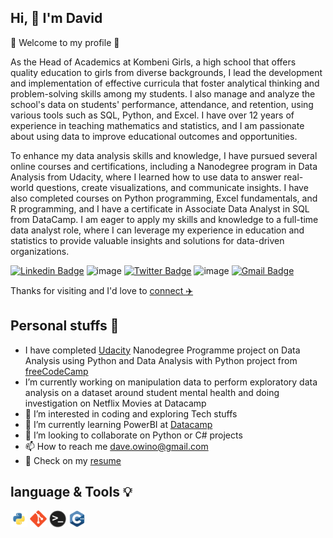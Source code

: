 ## Hi, :wave: I'm David

:gift_heart: Welcome to my profile :clap:

As the Head of Academics at Kombeni Girls, a high school that offers quality education to girls from diverse backgrounds, I lead the development and implementation of effective curricula that foster analytical thinking and problem-solving skills among my students. I also manage and analyze the school's data on students' performance, attendance, and retention, using various tools such as SQL, Python, and Excel. I have over 12 years of experience in teaching mathematics and statistics, and I am passionate about using data to improve educational outcomes and opportunities.

To enhance my data analysis skills and knowledge, I have pursued several online courses and certifications, including a Nanodegree program in Data Analysis from Udacity, where I learned how to use data to answer real-world questions, create visualizations, and communicate insights. I have also completed courses on Python programming, Excel fundamentals, and R programming, and I have a certificate in Associate Data Analyst in SQL from DataCamp. I am eager to apply my skills and knowledge to a full-time data analyst role, where I can leverage my experience in education and statistics to provide valuable insights and solutions for data-driven organizations.


[![Linkedin Badge](https://img.shields.io/badge/david-owino-blue?style=flat&logo=Linkedin&logoColor=white&link=https://www.linkedin.com/in/profile-DavidOwino/)](https://www.linkedin.com/in/profile-DavidOwino/)  ![image](https://user-images.githubusercontent.com/7541585/193350417-cc4acf0c-7a24-403c-8d97-897f770b4ec0.png)  [![Twitter Badge](https://img.shields.io/badge/@DavieOwino-1ca0f1?style=flat&labelColor=1ca0f1&logo=twitter&logoColor=white&link=https://twitter.com/DavieOwino)](https://twitter.com/DavieOwino)  ![image](https://user-images.githubusercontent.com/7541585/193350508-3d786930-c043-4a27-90f8-68c0f85cdc60.png)  [![Gmail Badge](https://img.shields.io/badge/dave.owino-c14438?style=flat&logo=Gmail&logoColor=white&link=mailto:dave.owino@gmail.com)](mailto:dave.owino@gmail.com)

Thanks for visiting and I'd love to [connect :airplane:](https://www.linkedin.com/in/profile-for-David-Owino/)

## Personal stuffs :seedling:

- I have completed [Udacity](https://www.udacity.com/) Nanodegree Programme project on Data Analysis using Python and Data Analysis with Python project from [freeCodeCamp](https://www.freecodecamp.org/)
- I’m currently working on manipulation data to perform exploratory data analysis on a dataset around student mental health and doing investigation on Netflix Movies at Datacamp
- 👀 I’m interested in coding and exploring Tech stuffs
- 🌱 I’m currently learning PowerBI at [Datacamp](https:wwww.dacamp.com)
- 💞️ I’m looking to collaborate on Python or C# projects
- 📫 How to reach me [dave.owino@gmail.com](mailto:dave.owino@gmail.com)
- 📝 Check on my [resume](https://github.com/Daviedavie100/Daviedavie100/blob/main/resume.docx)

## language & Tools :bulb:

<code><img height="27" src="https://raw.githubusercontent.com/github/explore/80688e429a7d4ef2fca1e82350fe8e3517d3494d/topics/python/python.png" alt="python"></code>
<code><img height="27" src="https://raw.githubusercontent.com/devicons/devicon/master/icons/git/git-original.svg" alt="git"></code>
<code><img height="27" src="https://raw.githubusercontent.com/github/explore/80688e429a7d4ef2fca1e82350fe8e3517d3494d/topics/terminal/terminal.png" alt="terminal"></code>
<code><img height="27" src="https://raw.githubusercontent.com/github/explore/80688e429a7d4ef2fca1e82350fe8e3517d3494d/topics/cpp/cpp.png" alt="c#"></code>


<!---
Daviedavie100/Daviedavie100 is a ✨ special ✨ repository because its `README.md` (this file) appears on your GitHub profile.
You can click the Preview link to take a look at your changes.
--->
